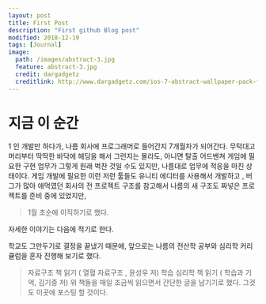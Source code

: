 ```yaml
---
layout: post
title: First Post
description: "First github Blog post"
modified: 2018-12-19
tags: [Journal]
image:
  path: /images/abstract-3.jpg
  feature: abstract-3.jpg
  credit: dargadgetz
  creditlink: http://www.dargadgetz.com/ios-7-abstract-wallpaper-pack-for-iphone-5-and-ipod-touch-retina/
---
```


# 지금 이 순간

1 인 개발만 하다가, 나름 회사에 프로그래머로 들어간지 7개월차가 되어간다. 
무턱대고 머리부터 딱딱한 바닥에 헤딩을 해서 그런지는 몰라도, 
아니면 탈출 어드벤쳐 게임에 필요한 구현 업무가 그렇게 원래 벅찬 것일 수도 있지만, 
나름대로 업무에 적응을 마친 상태이다. 
게임 개발에 필요한 이런 저런 툴들도 유니티 에디터를 사용해서 개발하고 , 
버그가 많아 애먹였던 회사의 전 프로젝트 구조를 참고해서 
나름의 새 구조도 짜넣은 프로젝트를 준비 중에 있었지만, 

> 1월 초순에 이직하기로 했다. 

자세한 이야기는 다음에 적기로 한다.

학교도 그만두기로 결정을 끝냈기 때문에, 앞으로는 
나름의 전산학 공부와 심리학 커리큘럼을 혼자 진행해 보기로 했다. 
> 자료구조 책 읽기 ( 열혈 자료구조 , 윤성우 저)
> 학습 심리학 책 읽기 ( 학습과 기억, 김기중 저)
위 책들을 매일 조금씩 읽으면서 간단한 글을 남기기로 했다. 
그것도 이곳에 포스팅 할 것이다. 